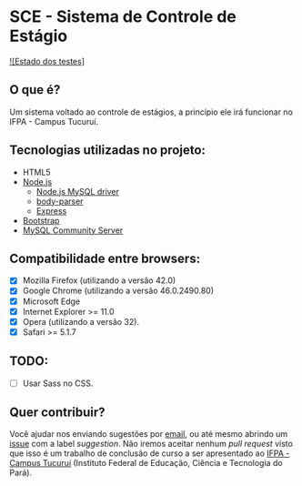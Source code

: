 # SCE - Sistema de Controle de Estágio

[![Estado dos testes]](https://travis-ci.org/rafaelcn/SCE.svg?branch=master)

## O que é?

  Um sistema voltado ao controle de estágios, a princípio ele irá funcionar no IFPA - Campus Tucuruí.

## Tecnologias utilizadas no projeto:

 * HTML5
 * [Node.js](https://nodejs.org)
    * [Node.js MySQL driver](https://www.npmjs.com/package/mysql)
    * [body-parser](https://www.npmjs.com/package/body-parser)
    * [Express](http://expressjs.com/)
 * [Bootstrap](http://getbootstrap.com/)
 * [MySQL Community Server](https://dev.mysql.com/downloads/mysql/)

## Compatibilidade entre browsers:

  - [X] Mozilla Firefox (utilizando a versão 42.0)
  - [X] Google Chrome (utilizando a versão 46.0.2490.80)
  - [X] Microsoft Edge
  - [X] Internet Explorer >= 11.0
  - [X] Opera (utilizando a versão 32).
  - [X] Safari >= 5.1.7

## TODO:

  - [ ] Usar Sass no CSS.


## Quer contribuir?

 Você ajudar nos enviando sugestões por [email](mailto:rafaelnunes737@hotmail.com), ou até mesmo abrindo um [issue](https://github.com/rafaelcn/SICA/issues/new) com a label *suggestion*. Não iremos aceitar nenhum *pull request* visto que isso é um trabalho de conclusão de curso a ser apresentado ao [IFPA - Campus Tucuruí](http://tucurui.ifpa.edu.br/) (Instituto Federal de Educação, Ciência e Tecnologia do Pará).
